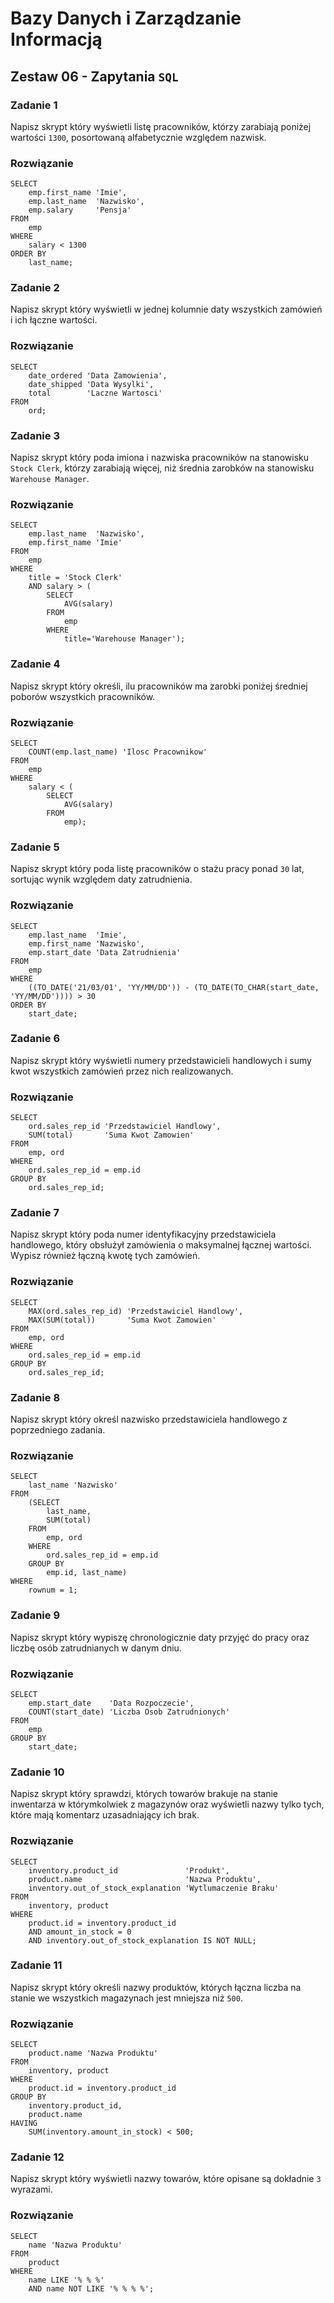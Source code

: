 # Bazy Danych i Zarządzanie Informacją

## Zestaw 06 - Zapytania ```SQL```

### Zadanie 1

Napisz skrypt który wyświetli listę pracowników, którzy zarabiają poniżej wartości ```1300```, posortowaną alfabetycznie względem nazwisk.

### Rozwiązanie

```
SELECT
    emp.first_name 'Imie',
    emp.last_name  'Nazwisko',
    emp.salary     'Pensja'
FROM
    emp
WHERE
    salary < 1300
ORDER BY
    last_name;
```

### Zadanie 2

Napisz skrypt który wyświetli w jednej kolumnie daty wszystkich zamówień i ich łączne wartości.

### Rozwiązanie

```
SELECT
    date_ordered 'Data Zamowienia',
    date_shipped 'Data Wysylki',
    total        'Laczne Wartosci'
FROM
    ord;
```

### Zadanie 3

Napisz skrypt który poda imiona i nazwiska pracowników na stanowisku ```Stock Clerk```, którzy zarabiają więcej, niż średnia zarobków na stanowisku ```Warehouse Manager```.

### Rozwiązanie

```
SELECT
    emp.last_name  'Nazwisko',
    emp.first_name 'Imie'
FROM
    emp
WHERE
    title = 'Stock Clerk'
    AND salary > (
        SELECT
            AVG(salary)
        FROM
            emp
        WHERE
            title='Warehouse Manager');
```

### Zadanie 4

Napisz skrypt który określi, ilu pracowników ma zarobki poniżej średniej poborów wszystkich pracowników.

### Rozwiązanie

```
SELECT
    COUNT(emp.last_name) 'Ilosc Pracownikow'
FROM
    emp
WHERE
    salary < (
        SELECT
            AVG(salary)
        FROM
            emp);
```

### Zadanie 5

Napisz skrypt który poda listę pracowników o stażu pracy ponad ```30``` lat, sortując wynik względem daty zatrudnienia.

### Rozwiązanie

```
SELECT
    emp.last_name  'Imie',
    emp.first_name 'Nazwisko',
    emp.start_date 'Data Zatrudnienia'
FROM
    emp
WHERE
    ((TO_DATE('21/03/01', 'YY/MM/DD')) - (TO_DATE(TO_CHAR(start_date, 'YY/MM/DD')))) > 30
ORDER BY
    start_date;
```

### Zadanie 6

Napisz skrypt który wyświetli numery przedstawicieli handlowych i sumy kwot wszystkich zamówień przez nich realizowanych.

### Rozwiązanie

```
SELECT
    ord.sales_rep_id 'Przedstawiciel Handlowy',
    SUM(total)       'Suma Kwot Zamowien'
FROM
    emp, ord
WHERE
    ord.sales_rep_id = emp.id
GROUP BY
    ord.sales_rep_id;
```

### Zadanie 7

Napisz skrypt który poda numer identyfikacyjny przedstawiciela handlowego, który obsłużył zamówienia o maksymalnej łącznej wartości. Wypisz również łączną kwotę tych zamówień.

### Rozwiązanie

```
SELECT
    MAX(ord.sales_rep_id) 'Przedstawiciel Handlowy',
    MAX(SUM(total))       'Suma Kwot Zamowien'
FROM
    emp, ord
WHERE
    ord.sales_rep_id = emp.id
GROUP BY
    ord.sales_rep_id;
```

### Zadanie 8

Napisz skrypt który określ nazwisko przedstawiciela handlowego z poprzedniego zadania.

### Rozwiązanie

```
SELECT
    last_name 'Nazwisko'
FROM
    (SELECT
        last_name,
        SUM(total)
    FROM
        emp, ord
    WHERE
        ord.sales_rep_id = emp.id
    GROUP BY
        emp.id, last_name)
WHERE
    rownum = 1;
```

### Zadanie 9

Napisz skrypt który wypiszę chronologicznie daty przyjęć do pracy oraz liczbę osób zatrudnianych w danym dniu.

### Rozwiązanie

```
SELECT
    emp.start_date    'Data Rozpoczecie',
    COUNT(start_date) 'Liczba Osob Zatrudnionych'
FROM
    emp
GROUP BY
    start_date;
```

### Zadanie 10

Napisz skrypt który sprawdzi, których towarów brakuje na stanie inwentarza w którymkolwiek z magazynów oraz wyświetli nazwy tylko tych, które mają komentarz uzasadniający ich brak.

### Rozwiązanie

```
SELECT
    inventory.product_id               'Produkt',
    product.name                       'Nazwa Produktu',
    inventory.out_of_stock_explanation 'Wytlumaczenie Braku'
FROM
    inventory, product
WHERE
    product.id = inventory.product_id
    AND amount_in_stock = 0
    AND inventory.out_of_stock_explanation IS NOT NULL;
```

### Zadanie 11

Napisz skrypt który określi nazwy produktów, których łączna liczba na stanie we wszystkich magazynach jest mniejsza niż ```500```.

### Rozwiązanie

```
SELECT
    product.name 'Nazwa Produktu'
FROM
    inventory, product
WHERE
    product.id = inventory.product_id
GROUP BY
    inventory.product_id,
    product.name
HAVING
    SUM(inventory.amount_in_stock) < 500;
```

### Zadanie 12

Napisz skrypt który wyświetli nazwy towarów, które opisane są dokładnie ```3``` wyrazami.

### Rozwiązanie

```
SELECT
    name 'Nazwa Produktu'
FROM
    product
WHERE
    name LIKE '% % %'
    AND name NOT LIKE '% % % %';
```
